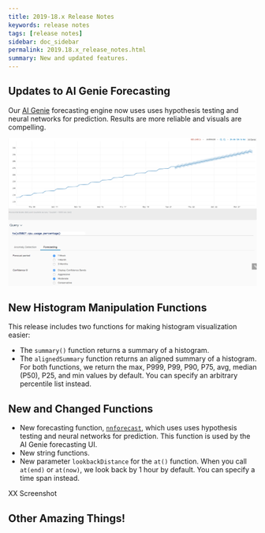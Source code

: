 ```yaml
---
title: 2019-18.x Release Notes
keywords: release notes
tags: [release notes]
sidebar: doc_sidebar
permalink: 2019.18.x_release_notes.html
summary: New and updated features.
---
```


## Updates to AI Genie Forecasting

Our [AI Genie](ai_genie.html) forecasting engine now uses uses hypothesis testing and neural networks for prediction. Results are more reliable and visuals are compelling.

![forecasting](images/ai_genie_forecast.png)

## New Histogram Manipulation Functions

This release includes two functions for making histogram visualization easier:
* The `summary()` function returns a summary of a histogram.
* The `alignedSummary` function returns an aligned summary of a histogram.
For both functions, we return the max, P999, P99, P90, P75, avg, median (P50), P25, and min values by default. You can specify an arbitrary percentile list instead.  

## New and Changed Functions

* New forecasting function, [`nnforecast`](ts_nnforecast.html), which uses uses hypothesis testing and neural networks for prediction. This function is used by the AI Genie forecasting UI.
* New string functions.
* New parameter `lookbackDistance` for the `at()` function. When you call `at(end)` or `at(now)`, we look back by 1 hour by default. You can specify a time span instead.


XX Screenshot


## Other Amazing Things!
